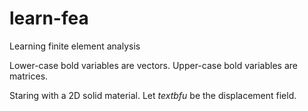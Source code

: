 # learn-fea
Learning finite element analysis

Lower-case bold variables are vectors.
Upper-case bold variables are matrices.

Staring with a 2D solid material. Let $textbf{u}$ be the displacement field.
